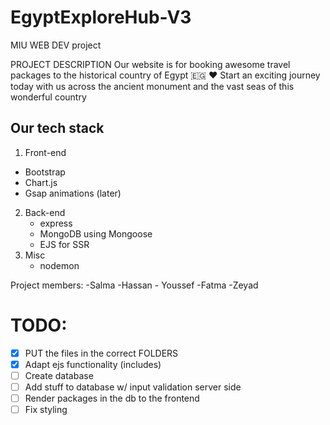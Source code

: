 # EgyptExploreHub-V3
MIU WEB DEV project

PROJECT DESCRIPTION
Our website is for booking awesome travel packages to the historical country of Egypt 🇪🇬 ♥
Start an exciting journey today with us across the ancient monument and the vast seas of this wonderful country


## Our tech stack
1. Front-end
  - Bootstrap
  - Chart.js
  - Gsap animations (later)
2. Back-end
    - express 
    - MongoDB using Mongoose
    - EJS for SSR
3. Misc
    - nodemon
   

Project members:
-Salma -Hassan - Youssef -Fatma -Zeyad 

# TODO:
- [X] PUT the files in the correct FOLDERS
- [X] Adapt ejs functionality (includes)
- [ ] Create database
- [ ] Add stuff to database w/ input validation server side
- [ ] Render packages in the db to the frontend
- [ ] Fix styling
